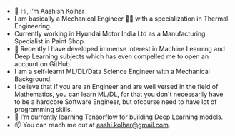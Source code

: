 - 👋 Hi, I’m Aashish Kolhar
- I am basically a Mechanical Engineer 🧑‍🔧 with a specialization in Thermal Engineering.
- Currently working in Hyundai Motor India Ltd as a Manufacturing Specialist in Paint Shop.
- 👀 Recently I have developed immense interest in Machine Learning and Deep Learning subjects which has even compelled me to open an account on GitHub.
- I am a self-learnt ML/DL/Data Science Engineer with a Mechanical Background.
- I believe that if you are an Engineer and are well versed in the field of Mathematics, you can learn ML/DL, for that you don't necessarily have to be a hardcore Software Engineer, but ofcourse need to have lot of programming skills.
- 🌱 I’m currently learning Tensorflow for building Deep Learning models.
- 📫 You can reach me out at aashi.kolhar@gmail.com.
